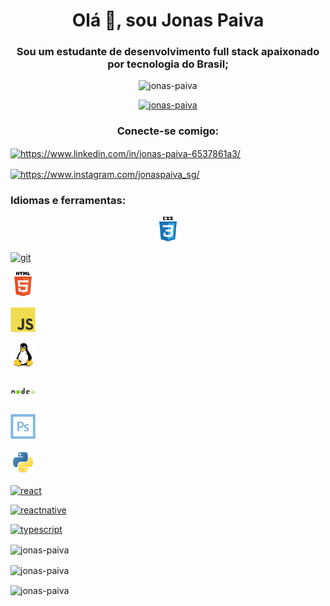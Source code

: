 <h1 align="center" width="100%">Olá 👋, sou Jonas Paiva</h1>
<h3 align="center">Sou um estudante de desenvolvimento full stack apaixonado por tecnologia do Brasil;</h3>

<p align= "center"><img src="https://komarev.com/ghpvc/?username=jonas-paiva&label=Profile%20views&color=2a5ffe&style=flat-square" alt="jonas-paiva" /></p>

<p align="center"><a href="https://github.com/ryo-ma/github-profile-trophy"><img src="https://github-profile-trophy.vercel.app/?username=jonas-paiva" alt="jonas-paiva"/></a></p>



<h3 align="center">Conecte-se comigo:</h3>
<p align="left">

<a href="https://linkedin.com/in/https://www.linkedin.com/in/jonas-paiva-6537861a3/" target="blank"><img align="center" src=" https://raw.githubusercontent.com/rahuldkjain/github-profile-readme-generator/master/src/images/icons/Social/linked-in-alt.svg" alt="https://www.linkedin.com/in/jonas-paiva-6537861a3/" height="30" width="40" /></a>

<a href="https://instagram.com/https://www.instagram.com/jonaspaiva_sg /" target="blank"><img align="center" src="https://raw.githubusercontent.com/rahuldkjain/github-profile-readme-generator/master/src/images/icons/Social/instagram. svg" alt="https://www.instagram.com/jonaspaiva_sg/" height="30" width="40" /></a>

</p>



<h3 align="left">Idiomas e ferramentas:</h3>
<p align="center">
<a href="https://www.w3schools.com/css/" target="_blank" rel="noreferrer"><img src="https://raw.githubusercontent.com/devicons/devicon/master/icons/css3/css3-original-wordmark.svg" alt="css3" width="40" height="40"/></a>

<a href="https://git-scm.com/" target="_blank" rel="noreferrer"><img src="https://www.vectorlogo.zone/logos/git-scm/git-scm-icon.svg" alt="git" width="40" height="40"/></a>

<a href="https://www.w3.org/html/" target="_blank" rel="noreferrer"> <img src ="https://raw.githubusercontent.com/devicons/devicon/master/icons/html5/html5-original-wordmark.svg" alt="html5" width="40" height="40"/></a>

<a href="https://developer.mozilla.org/en-US/docs/Web/JavaScript" target="_blank" rel="noreferrer"><img src="https://raw.githubusercontent.com/devicons/devicon/master/icons/javascript/javascript-original.svg" alt="javascript" width="40" height="40"/></a>

<a href="https://www.linux.org/" target="_blank" rel="noreferrer"><img src="https://raw.githubusercontent.com/devicons/devicon/master/icons/linux/linux-original.svg" alt="linux" width="40" height=" 40"/></a>

<a href="https://nodejs.org" target="_blank" rel="noreferrer"><img src="https://raw.githubusercontent.com/devicons/devicon/master/icons/nodejs/nodejs-original-wordmark.svg" alt="nodejs" width="40" height="40"/></a>

<a href="https://www.photoshop.com/en" target ="_blank" rel="noreferrer"><img src="https://raw.githubusercontent.com/devicons/devicon/master/icons/photoshop/photoshop-line.svg" alt="photoshop" width="40 " height="40"/></a>

<a href="https://www.python.org" target="_blank" rel="noreferrer"><img src="https://raw.githubusercontent.com/devicons/devicon/master/icons/python/python-original.svg" alt="python" width="40" height="40"/></a>

<a href ="https://reactjs.org/" target="_blank" rel="noreferrer"><img src="https://raw.githubusercontent.com/devicons/devicon/master/icons/react/react-original -wordmark.svg" alt="react" width="40" height="40"/></a>

<a href="https://reactnative.dev/" target="_blank" rel="noreferrer" > <img src="https://reactnative.dev/img/header_logo.svg" alt="reactnative" width="40" height="40"/></a>

<a href="https://www.typescriptlang.org/" target="_blank" rel="noreferrer"> <img src="https://raw.githubusercontent.com/devicons/devicon/master/icons/typescript/typescript-original .svg" alt="typescript" width="40" height="40"/></a>

</p>

<p><img align="center" src="https://github-readme-stats.vercel.app/api/top-langs?username=jonas-paiva&show_icons=true&theme=dracula&locale=en&layout=compact" alt=" jonas-paiva"/></p>

<p><img align="center" src="https://github-readme-stats.vercel.app/api?username=jonas-paiva&show_icons=true&theme=dracula&title_color=ad5cff&locale=en" alt="jonas-paiva"/></p>

<p><img align="center" src="https://github-readme-streak-stats.herokuapp.com/?user=jonas-paiva&theme=dark" alt="jonas-paiva"/></p>
